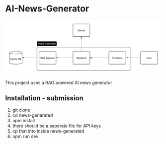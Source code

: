 # AI-News-Generator

![alt text](diagram.png "Title")

This project uses a RAG powered AI news generator

## Installation - submission

1. git clone
2. cd news-generated
3. npm install
4. there should be a seperate file for API keys
5. cp that into inside news-generated
6. npm run dev
